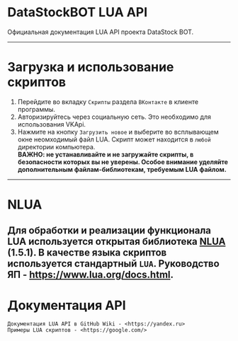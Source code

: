 # DataStockBOT LUA API
Официальная документация LUA API проекта DataStock BOT. 

---
# Загрузка и использование скриптов
1. Перейдите во вкладку `Скрипты` раздела `ВКонтакте` в клиенте программы.
2. Авторизируйтесь через социальную сеть. Это необходимо для использования VKApi.
3. Нажмите на кнопку `Загрузить новое` и выберите во всплывающем окне неомходимый файл LUA. Скрипт может находится в `любой` директории компьютера.
<br>**ВАЖНО: не устанавливайте и не загружайте скрипты, в безопасности которых вы не уверены. Особое внимание уделяйте дополнительным файлам-библиотекам, требуемым LUA файлом.**
---
# NLUA
Для обработки и реализации функционала LUA используется открытая библиотека [NLUA](https://github.com/NLua/NLu) (1.5.1).
В качестве языка скриптов используется стандартный `LUA`. Руководство ЯП - <https://www.lua.org/docs.html>. 
---
# Документация API
```
Документация LUA API в GitHub Wiki - <https://yandex.ru>
Примеры LUA скриптов - <https://google.com/>
```
